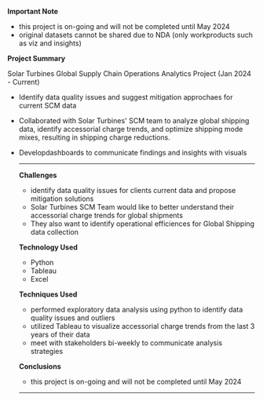 **Important Note**
- this project is on-going and will not be completed until May 2024
- original datasets cannot be shared due to NDA (only workproducts such as viz and insights)

**Project Summary**

Solar Turbines Global Supply Chain Operations Analytics Project (Jan 2024 - Current)

- Identify data quality issues and suggest mitigation approchaes for current SCM data 
- Collaborated with Solar Turbines' SCM team to analyze global shipping data, identify accessorial charge trends, and optimize shipping mode mixes, resulting in shipping charge reductions.
- Developdashboards to communicate findings and insights with visuals
  ________________________
  **Challenges**
  - identify data quality issues for clients current data and propose mitigation solutions
  - Solar Turbines SCM Team would like to better understand their accessorial charge trends for global shipments
  - They also want to identify operational efficiences for Global Shipping data collection 
 
  **Technology Used**
  - Python
  - Tableau
  - Excel

  **Techniques Used**
  - performed exploratory data analysis using python to identify data quality issues and outliers
  - utilized Tableau to visualize accessorial charge trends from the last 3 years of their data
  - meet with stakeholders bi-weekly to communicate analysis strategies 

  **Conclusions**
  - this project is on-going and will not be completed until May 2024 
  ________________________
